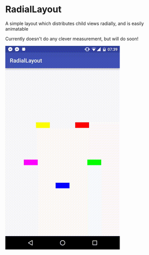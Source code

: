 # RadialLayout

A simple layout which distributes child views radially, and is easily animatable

Currently doesn't do any clever measurement, but will do soon!

![radial example](radial.gif)
